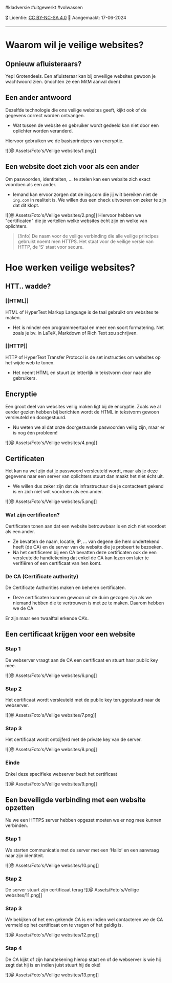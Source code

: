 #kladversie  #uitgewerkt  #volwassen

🎖️ Licentie: [CC BY-NC-SA 4.0](https://creativecommons.org/licenses/by-nc-sa/4.0/)
📅 Aangemaakt: 17-06-2024

---
# Waarom wil je veilige websites?
## Opnieuw afluisteraars?
Yep! Grotendeels. Een afluisteraar kan bij onveilige websites gewoon je wachtwoord zien. (mochten ze een MitM aanval doen)

## Een ander antwoord
Dezelfde technologie die ons veilige websites geeft, kijkt ook of de gegevens correct worden ontvangen. 
* Wat tussen de website en gebruiker wordt gedeeld kan niet door een oplichter worden veranderd.

Hiervoor gebruiken we de basisprincipes van encryptie.

![[@ Assets/Foto's/Veilige websites/1.png]]
## Een website doet zich voor als een ander
Om paswoorden, identiteiten, … te stelen kan een website zich exact voordoen als een ander.
* Iemand kan ervoor zorgen dat de ing.com die jij wilt bereiken niet de `ing.com` in realiteit is. We willen dus een check uitvoeren om zeker te zijn dat dit klopt.

![[@ Assets/Foto's/Veilige websites/2.png]]
Hiervoor hebben we "certificaten" die je vertellen welke websites écht zijn en welke van oplichters.

>[!info]
>De naam voor de veilige verbinding die alle veilige principes gebruikt noemt men HTTPS. Het staat voor de veilige versie van HTTP, de ‘S’ staat voor secure.

# Hoe werken veilige websites?
## HTT.. wadde?
### [[HTML]]
HTML of HyperText Markup Language is de taal gebruikt om websites te maken.
* Het is minder een programmeertaal en meer een soort formatering. Net zoals je bv. in LaTeX, Markdown of Rich Text zou schrijven.

### [[HTTP]]
HTTP of HyperText Transfer Protocol is de set instructies om websites op het wijde web te tonen.
* Het neemt HTML en stuurt ze letterlijk in tekstvorm door naar alle gebruikers.

## Encryptie
Een groot deel van websites veilig maken ligt bij de encryptie. Zoals we al eerder gezien hebben bij berichten wordt de HTML in tekstvorm gewoon versleuteld en doorgestuurd.
* Nu weten we al dat onze doorgestuurde paswoorden veilig zijn, maar er is nog één probleem!

![[@ Assets/Foto's/Veilige websites/4.png]]

## Certificaten
Het kan nu wel zijn dat je passwoord versleuteld wordt, maar als je deze gegevens naar een server van oplichters stuurt dan maakt het niet écht uit.
* We willen dus zeker zijn dat de infrastructuur die je contacteert gekend is en zich niet wilt voordoen als een ander. 

![[@ Assets/Foto's/Veilige websites/5.png]]

### Wat zijn certificaten?
Certificaten tonen aan dat een website betrouwbaar is en zich niet voordoet als een ander.
* Ze bevatten de naam, locatie, IP, … van degene die hem ondertekend heeft (de CA) en de server van de website die je probeert te bezoeken.
* Na het certificeren bij een CA bevatten deze certificaten ook de een versleutelde handtekening dat enkel de CA kan lezen om later te verifiëren of een certificaat van hen komt.

### De CA (Certificate authority)
De Certificate Authorities maken en beheren certificaten.
* Deze certificaten kunnen gewoon uit de duim gezogen zijn als we niemand hebben die te vertrouwen is met ze te maken. Daarom hebben we de CA

Er zijn maar een twaalftal erkende CA’s. 


## Een certificaat krijgen voor een website
### Stap 1
De webserver vraagt aan de CA een certificaat en stuurt haar public key mee.

![[@ Assets/Foto's/Veilige websites/6.png]]

### Stap 2
Het certificaat wordt versleuteld met de public key teruggestuurd naar de webserver.

![[@ Assets/Foto's/Veilige websites/7.png]]

### Stap 3
Het certificaat wordt ontcijferd met de private key van de server.

![[@ Assets/Foto's/Veilige websites/8.png]]

### Einde
Enkel deze specifieke webserver bezit het certificaat

![[@ Assets/Foto's/Veilige websites/9.png]]

## Een beveiligde verbinding met een website opzetten
Nu we een HTTPS server hebben opgezet moeten we er nog mee kunnen verbinden. 
### Stap 1
We starten communicatie met de server met een ‘Hallo’ en een aanvraag naar zijn identiteit.

![[@ Assets/Foto's/Veilige websites/10.png]]

### Stap 2
De server stuurt zijn certificaat terug
![[@ Assets/Foto's/Veilige websites/11.png]]

### Stap 3
We bekijken of het een gekende CA is en indien wel contacteren we de CA vermeld op het certificaat om te vragen of het geldig is.

![[@ Assets/Foto's/Veilige websites/12.png]]

### Stap 4
De CA kijkt of zijn handtekening hierop staat en of de webserver is wie hij zegt dat hij is en indien juist stuurt hij de oké!

![[@ Assets/Foto's/Veilige websites/13.png]]